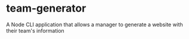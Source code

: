 # team-generator
A Node CLI application that allows a manager to generate a website with their team's information
